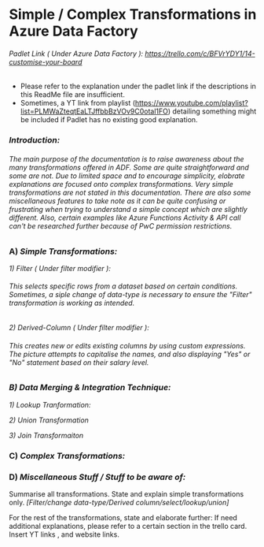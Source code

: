 # Simple / Complex Transformations in Azure Data Factory

###### Padlet Link ( Under Azure Data Factory ): https://trello.com/c/BFVrYDY1/14-customise-your-board
- Please refer to the explanation under the padlet link if the descriptions in this ReadMe file are insufficient.
- Sometimes, a YT link from playlist (https://www.youtube.com/playlist?list=PLMWaZteqtEaLTJffbbBzVOv9C0otal1FO) detailing something might be included if Padlet has no existing good explanation. 

### _Introduction:_
###### The main purpose of the documentation is to raise awareness about the many transformations offered in ADF. Some are quite straightforward and some are not. Due to limited space and to encourage simplicity, elobrate explanations are focused onto complex transformations. Very simple transformations are not stated in this documentation. There are also some miscellaneous features to take note as it can be quite confusing or frustrating when trying to understand a simple concept which are slightly different. Also, certain examples like Azure Functions Activity & API call can't be researched further because of PwC permission restrictions. 

### A) _Simple Transformations:_
_1) Filter ( Under filter modifier ):_
###### This selects specific rows from a dataset based on certain conditions. Sometimes, a siple change of data-type is necessary to ensure the "Filter" transformation is working as intended. 

_2) Derived-Column ( Under filter modifier ):_
###### This creates new or edits existing columns by using custom expressions. The picture attempts to capitalise the names, and also displaying "Yes" or "No" statement based on their salary level. 




### _B) Data Merging & Integration Technique:_
_1) Lookup Tranformation:_

_2) Union Transformation_

_3) Join Transformaiton_

### C) _Complex Transformations:_


### D) _Miscellaneous Stuff / Stuff to be aware of:_




Summarise all transformations. State and explain simple transformations only. _[Filter/change data-type/Derived column/select/lookup/union]_

For the rest of the transformations, state and elaborate further: 
If need additional explanations, please refer to a certain section in the trello card. 
Insert YT links , and website links. 
